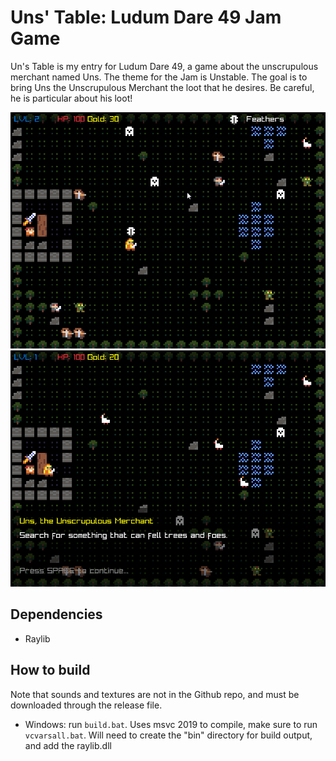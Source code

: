# Uns' Table: Ludum Dare 49 Jam Game

Un's Table is my entry for Ludum Dare 49, a game about the unscrupulous merchant named Uns. The theme for the Jam is Unstable. The goal is to bring Uns the Unscrupulous Merchant the loot that he desires. Be careful, he is particular about his loot!

![LD49 0](https://github.com/rytc/ld49/blob/main/screenshots/ld49_0.png)
![LD49 1](https://github.com/rytc/ld49/blob/main/screenshots/ld49_1.png)


## Dependencies
* Raylib

## How to build
Note that sounds and textures are not in the Github repo, and must be downloaded through the release file. 
* Windows: run `build.bat`. Uses msvc 2019 to compile, make sure to run `vcvarsall.bat`. Will need to create the "bin" directory for build output, and add the raylib.dll


